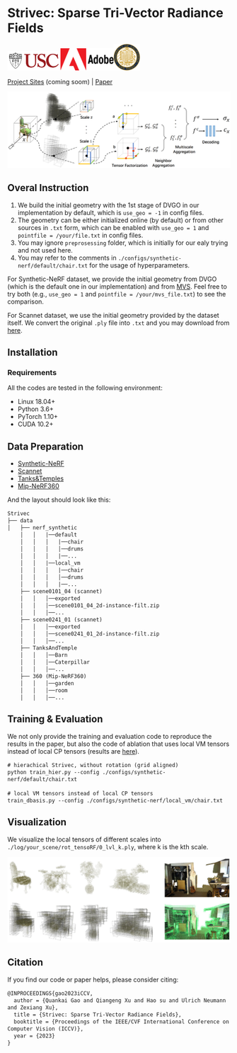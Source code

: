 # Strivec: Sparse Tri-Vector Radiance Fields
<img src="image/USC-Logos.png" width=120px /><img src="./image/Adobe-Logos.png" width=120px /><img src="./image/ucsd_logo.png" width=60px />

[Project Sites](https://github.com/Zerg-Overmind/Strivec/) (coming soom)
 | [Paper](https://arxiv.org/abs/2307.13226)

![Teaser image](image/main_fig.png)

## Overal Instruction
1. We build the initial geometry with the 1st stage of DVGO in our implementation by default, which is `use_geo = -1` in config files.
2. The geometry can be either initialized online (by default) or from other sources in `.txt` form, which can be enabled with `use_geo = 1` and `pointfile = /your/file.txt` in config files.  
3. You may ignore `preprosessing` folder, which is initially for our ealy trying and not used here.
4. You may refer to the comments in `./configs/synthetic-nerf/default/chair.txt` for the usage of hyperparameters. 

For Synthetic-NeRF dataset, we provide the initial geometry from DVGO (which is the default one in our implementation) and from [MVS](https://drive.google.com/file/d/1m6ftmKU4lhxXQZKhkoeeWnC9F85kyMBu/view?usp=sharing). Feel free to try both (e.g., `use_geo = 1` and `pointfile = /your/mvs_file.txt`) to see the comparison. 

For Scannet dataset, we use the initial geometry provided by the dataset itself. We convert the original `.ply` file into `.txt` and you may download from [here](https://drive.google.com/file/d/1QLeHGUwAqEkrZEQPQSDvSSyzViO1ziGY/view?usp=sharing).

## Installation

### Requirements
All the codes are tested in the following environment:
* Linux  18.04+
* Python 3.6+
* PyTorch 1.10+
* CUDA 10.2+ 

## Data Preparation

* [Synthetic-NeRF](https://drive.google.com/drive/folders/128yBriW1IG_3NJ5Rp7APSTZsJqdJdfc1) 
* [Scannet](https://drive.google.com/drive/folders/1GoxJyf_YYEGvWStD7SpcPBqhePqCGpEJ)
* [Tanks&Temples](https://dl.fbaipublicfiles.com/nsvf/dataset/TanksAndTemple.zip)
* [Mip-NeRF360](http://storage.googleapis.com/gresearch/refraw360/360_v2.zip)

And the layout should look like this:

```
Strivec
├── data
│   ├── nerf_synthetic
    │   │   |──default
    │   │   │   |──chair
    │   │   │   │──drums
    │   │   │   |──...
    │   │   |──local_vm
    │   │   │   |──chair
    │   │   │   │──drums
    │   │   │   |──...
    ├── scene0101_04 (scannet)
    │   │   │──exported
    │   │   │──scene0101_04_2d-instance-filt.zip
    │   │   │──...
    ├── scene0241_01 (scannet)
    │   │   │──exported
    │   │   │──scene0241_01_2d-instance-filt.zip
    │   │   │──...
    ├── TanksAndTemple
    │   │   │──Barn
    │   │   │──Caterpillar
    │   │   │──...
    ├── 360 (Mip-NeRF360)
    │   │   │──garden
    │   │   │──room
    │   │   │──...
```

## Training & Evaluation
We not only provide the training and evaluation code to reproduce the results in the paper, but also the code of ablation that uses local VM tensors instead of local CP tensors (results
are [here](https://drive.google.com/drive/folders/1-OW0Qdnk4Wz-9BRr81P2mDe1aYDmjd0g?usp=sharing)).


```
# hierachical Strivec, without rotation (grid aligned)
python train_hier.py --config ./configs/synthetic-nerf/default/chair.txt

# local VM tensors instead of local CP tensors
train_dbasis.py --config ./configs/synthetic-nerf/local_vm/chair.txt

```

## Visualization
We visualize the local tensors of different scales into `./log/your_scene/rot_tensoRF/0_lvl_k.ply`, where k is the kth scale.


![visual image](image/visualization.png)

## Citation
If you find our code or paper helps, please consider citing:
```
@INPROCEEDINGS{gao2023iCCV,
  author = {Quankai Gao and Qiangeng Xu and Hao su and Ulrich Neumann and Zexiang Xu},
  title = {Strivec: Sparse Tri-Vector Radiance Fields},
  booktitle = {Proceedings of the IEEE/CVF International Conference on Computer Vision (ICCV)},
  year = {2023}
}
```